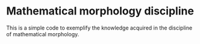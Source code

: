 # Mathematical morphology discipline

This is a simple code to exemplify the knowledge acquired in the discipline of mathematical morphology.